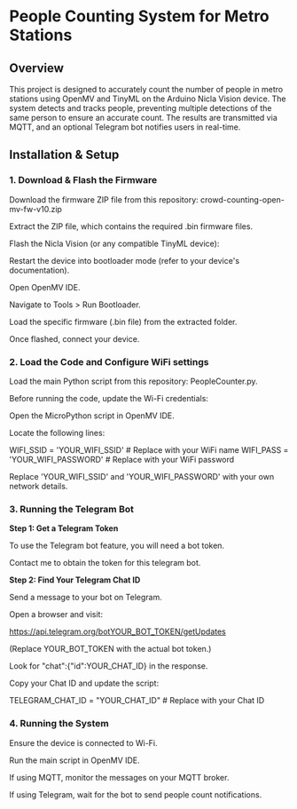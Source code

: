 # People Counting System for Metro Stations
## Overview

This project is designed to accurately count the number of people in metro stations using OpenMV and TinyML on the Arduino Nicla Vision device. The system detects and tracks people, preventing multiple detections of the same person to ensure an accurate count. The results are transmitted via MQTT, and an optional Telegram bot notifies users in real-time.

## Installation & Setup

### 1. Download & Flash the Firmware

Download the firmware ZIP file from this repository: crowd-counting-open-mv-fw-v10.zip

Extract the ZIP file, which contains the required .bin firmware files.

Flash the Nicla Vision (or any compatible TinyML device):

Restart the device into bootloader mode (refer to your device's documentation).

Open OpenMV IDE.

Navigate to Tools > Run Bootloader.

Load the specific firmware (.bin file) from the extracted folder.

Once flashed, connect your device.

### 2. Load the Code and Configure WiFi settings

Load the main Python script from this repository: PeopleCounter.py.

Before running the code, update the Wi-Fi credentials:

Open the MicroPython script in OpenMV IDE.

Locate the following lines:

WIFI_SSID = 'YOUR_WIFI_SSID'  # Replace with your WiFi name
WIFI_PASS = 'YOUR_WIFI_PASSWORD'  # Replace with your WiFi password

Replace 'YOUR_WIFI_SSID' and 'YOUR_WIFI_PASSWORD' with your own network details.

### 3. Running the Telegram Bot

**Step 1: Get a Telegram Token**

To use the Telegram bot feature, you will need a bot token.

Contact me to obtain the token for this telegram bot.

**Step 2: Find Your Telegram Chat ID**

Send a message to your bot on Telegram.

Open a browser and visit:

https://api.telegram.org/botYOUR_BOT_TOKEN/getUpdates

(Replace YOUR_BOT_TOKEN with the actual bot token.)

Look for "chat":{"id":YOUR_CHAT_ID} in the response.

Copy your Chat ID and update the script:

TELEGRAM_CHAT_ID = "YOUR_CHAT_ID"  # Replace with your Chat ID

### 4. Running the System

Ensure the device is connected to Wi-Fi.

Run the main script in OpenMV IDE.

If using MQTT, monitor the messages on your MQTT broker.

If using Telegram, wait for the bot to send people count notifications.

